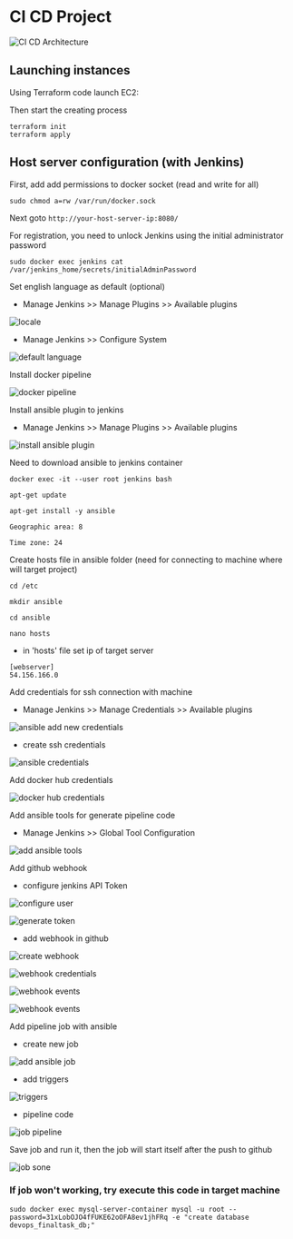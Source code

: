 # CI CD Project

![CI CD Architecture](images/ci-cd-architecture.png)

## Launching instances

Using Terraform code launch EC2:

Then start the creating process

```
terraform init
terraform apply
```

## Host server configuration (with Jenkins)

First, add add permissions to docker socket (read and write for all)

```
sudo chmod a=rw /var/run/docker.sock
```

Next goto `http://your-host-server-ip:8080/`

For registration, you need to unlock Jenkins using the initial administrator password

```
sudo docker exec jenkins cat /var/jenkins_home/secrets/initialAdminPassword
```

Set english language as default (optional)

- Manage Jenkins >> Manage Plugins >> Available plugins

![locale](images/locale.png)

- Manage Jenkins >> Configure System

![default language](images/default-language.png)

Install docker pipeline

![docker pipeline](images/docker-pipeline.png)

Install ansible plugin to jenkins

- Manage Jenkins >> Manage Plugins >> Available plugins

![install ansible plugin](images/install-ansible-plugin.png)

Need to download ansible to jenkins container

```
docker exec -it --user root jenkins bash

apt-get update

apt-get install -y ansible

Geographic area: 8

Time zone: 24
```

Create hosts file in ansible folder (need for connecting to machine where will target project)

```
cd /etc

mkdir ansible

cd ansible

nano hosts
```

- in 'hosts' file set ip of target server

```
[webserver]
54.156.166.0
```

Add credentials for ssh connection with machine

- Manage Jenkins >> Manage Credentials >> Available plugins

![ansible add new credentials](images/ansible-add-new-credentials.png)

- create ssh credentials

![ansible credentials](images/ansible-credentials.png)

Add docker hub credentials

![docker hub credentials](images/docker-hub-credentials.png)

Add ansible tools for generate pipeline code

- Manage Jenkins >> Global Tool Configuration

![add ansible tools](images/add-ansible-tools.png)

Add github webhook

- configure jenkins API Token

![configure user](images/webhook-configure-user.png)

![generate token](images/webhook-generate-token.png)

- add webhook in github

![create webhook](images/webhook-create.png)

![webhook credentials](images/webhook-credentials.png)

![webhook events](images/webhook-events_1.png)

![webhook events](images/webhook-events.png)


Add pipeline job with ansible

- create new job

![add ansible job](images/add-ansible-job.png)

- add triggers

![triggers](images/triggers-finaltask-job.png)

- pipeline code

![job pipeline](images/job-pipeline.png)

Save job and run it, then the job will start itself after the push to github

![job sone](images/docker-hub-job.png)


### If job won't working, try execute this code in target machine

```
sudo docker exec mysql-server-container mysql -u root --password=31xLobOJO4fFUKE62oOFA8ev1jhFRq -e "create database devops_finaltask_db;"
```





















